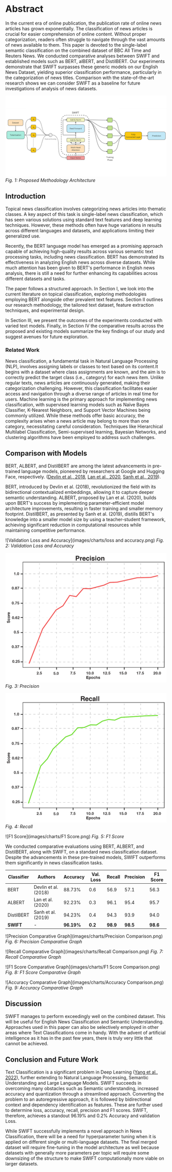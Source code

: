# Abstract
In the current era of online publication, the publication rate of online news articles has grown exponentially. The classification of news articles is crucial for easier comprehension of online content. Without proper categorization, readers often struggle to navigate through the vast amounts of news available to them. This paper is devoted to the single-label semantic classification on the combined dataset of BBC All Time and Reuters News. We conducted comparative analyses between SWIFT and established models such as BERT, alBERT, and DistilBERT. Our experiments demonstrate that SWIFT surpasses these generic models on our English News Dataset, yielding superior classification performance, particularly in the categorization of news titles. Comparison with the state-of-the-art research shows we can consider SWIFT as a baseline for future investigations of analysis of news datasets.

![Proposed Methodology Architecture](images/model.png)
*Fig. 1: Proposed Methodology Architecture*

## Introduction
Topical news classification involves categorizing news articles into thematic classes. A key aspect of this task is single-label news classification, which has seen various solutions using standard text features and deep learning techniques. However, these methods often have huge variations in results across different languages and datasets, and applications limiting their generalized use.

Recently, the BERT language model has emerged as a promising approach capable of achieving high-quality results across various semantic text processing tasks, including news classification. BERT has demonstrated its effectiveness in analyzing English news across diverse datasets. While much attention has been given to BERT's performance in English news analysis, there is still a need for further enhancing its capabilities across different datasets and tasks.

The paper follows a structured approach. In Section I, we look into the current literature on topical classification, exploring methodologies employing BERT alongside other prevalent text features. Section II outlines our research methodology, the tailored text dataset, feature extraction techniques, and experimental design.

In Section III, we present the outcomes of the experiments conducted with varied text models. Finally, in Section IV the comparative results across the proposed and existing models summarize the key findings of our study and suggest avenues for future exploration.

### Related Work
News classification, a fundamental task in Natural Language Processing (NLP), involves assigning labels or classes to text based on its content.It begins with a dataset where class assignments are known, and the aim is to correctly predict the target class (i.e., category) for each news item. Unlike regular texts, news articles are continuously generated, making their categorization challenging. However, this classification facilitates easier access and navigation through a diverse range of articles in real time for users. Machine learning is the primary approach for implementing news classification, with supervised learning models such as Naïve Bayes Classifier, K-Nearest Neighbors, and Support Vector Machines being commonly utilized. While these methods offer basic accuracy, the complexity arises when a news article may belong to more than one category, necessitating careful consideration. Techniques like Hierarchical Multilabel Classification, Semi-supervised learning, Bayesian Networks, and clustering algorithms have been employed to address such challenges.

## Comparison with Models
BERT, ALBERT, and DistilBERT are among the latest advancements in pre-trained language models, pioneered by researchers at Google and Hugging Face, respectively. ([Devlin et al., 2018](https://arxiv.org/abs/1810.04805), [Lan et al., 2020](https://arxiv.org/abs/1909.11942), [Sanh et al., 2019](https://arxiv.org/abs/1910.01108)).

BERT, introduced by Devlin et al. (2018), revolutionized the field with its bidirectional contextualized embeddings, allowing it to capture deeper semantic understanding. ALBERT, proposed by Lan et al. (2020), builds upon BERT's success by implementing parameter-efficient model architecture improvements, resulting in faster training and smaller memory footprint. DistilBERT, as presented by Sanh et al. (2019), distills BERT's knowledge into a smaller model size by using a teacher-student framework, achieving significant reduction in computational resources while maintaining competitive performance.

![Validation Loss and Accuracy](images/charts/loss and accuracy.png)
*Fig. 2: Validation Loss and Accuracy*

![Precision](images/charts/Precision.png)
*Fig. 3: Precision*

![Recall](images/charts/Recall.png)
*Fig. 4: Recall*

![F1 Score](images/charts/F1 Score.png)
*Fig. 5: F1 Score*

We conducted comparative evaluations using BERT, ALBERT, and DistilBERT, along with SWIFT, on a standard news classification dataset. Despite the advancements in these pre-trained models, SWIFT outperforms them significantly in news classification tasks.

| Classifier | Authors | Accuracy | Val. Loss | Recall | Precision | F1 Score |
|------------|---------|----------|-----------|--------|-----------|----------|
| BERT       | Devlin et al. (2018) | 88.73% | 0.6 | 56.9 | 57.1 | 56.3 |
| ALBERT     | Lan et al. (2020)     | 92.23% | 0.3 | 96.1 | 95.4 | 95.7 |
| DistilBERT | Sanh et al. (2019)    | 94.23% | 0.4 | 94.3 | 93.9 | 94.0 |
| **SWIFT**  | -                       | **96.19%** | **0.2** | **98.9** | **98.5** | **98.6** |

![Precision Comparative Graph](images/charts/Precision Comparison.png)
*Fig. 6: Precision Comparative Graph*

![Recall Comparative Graph](images/charts/Recall Comparison.png)
*Fig. 7: Recall Comparative Graph*

![F1 Score Comparative Graph](images/charts/F1 Score Comparison.png)
*Fig. 8: F1 Score Comparative Graph*

![Accuracy Comparative Graph](images/charts/Accuracy Comparison.png)
*Fig. 9: Accuracy Comparative Graph*

## Discussion
SWIFT manages to perform exceedingly well on the combined dataset. This will be useful for English News Classification and Semantic Understanding. Approaches used in this paper can also be selectively employed in other areas where Text Classifications come in handy. With the advent of artificial intelligence as it has in the past few years, there is truly very little that cannot be achieved.

## Conclusion and Future Work
Text Classification is a significant problem in Deep Learning ([Yang et al., 2022](https://doi.org/10.1145/3495162)), further extending to Natural Language Processing, Semantic Understanding and Large Language Models. SWIFT succeeds in overcoming many obstacles such as Semantic understanding, increased accuracy and quantization through a streamlined approach. Converting the problem to an autoregressive approach, it is followed by bidirectional context and dependency identification as features. These are further used to determine loss, accuracy, recall, precision and F1 scores. SWIFT, therefore, achieves a standout 96.19% and 0.2% Accuracy and validation Loss.

While SWIFT successfully implements a novel approach in News Classification, there will be a need for hyperparameter tuning when it is applied on different single or multi-language datasets. The final merged dataset will require fine-tuning in the model architecture as well because datasets with generally more parameters per topic will require some downsizing of the structure to make SWIFT computationally more viable on larger datasets.
